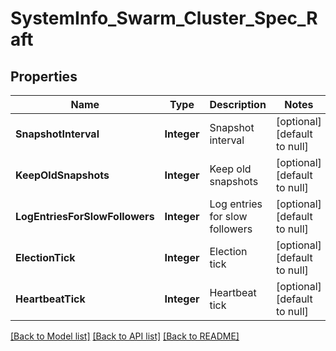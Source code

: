 # SystemInfo_Swarm_Cluster_Spec_Raft
## Properties

| Name | Type | Description | Notes |
|------------ | ------------- | ------------- | -------------|
| **SnapshotInterval** | **Integer** | Snapshot interval | [optional] [default to null] |
| **KeepOldSnapshots** | **Integer** | Keep old snapshots | [optional] [default to null] |
| **LogEntriesForSlowFollowers** | **Integer** | Log entries for slow followers | [optional] [default to null] |
| **ElectionTick** | **Integer** | Election tick | [optional] [default to null] |
| **HeartbeatTick** | **Integer** | Heartbeat tick | [optional] [default to null] |

[[Back to Model list]](../README.md#documentation-for-models) [[Back to API list]](../README.md#documentation-for-api-endpoints) [[Back to README]](../README.md)


